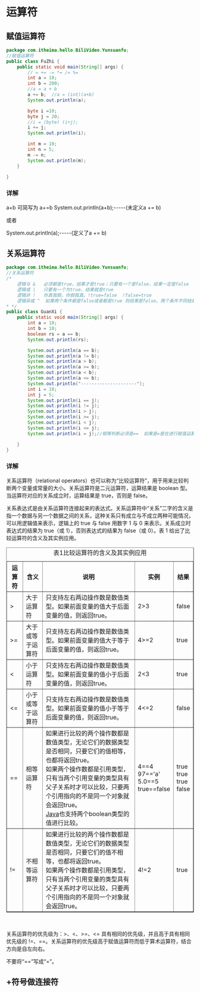 # 运算符
## 赋值运算符

```java
package com.itheima.hello.BiliVideo.Yunsuanfu;
//赋值运算符
public class FuZhi {
    public static void main(String[] args) {
        // = += -= *= /= %=
        int a = 10;
        int b = 200;
        //a = a + b
        a += b;  //a = (int)(a+b)
        System.out.println(a);

        byte i =10;
        byte j = 20;
        //i = (byte) (i+j);
        i += j;
        System.out.println(i);

        int m = 10;
        int n = 5;
        m -= n;
        System.out.println(m);
    }

}
```
### 详解
a+b 可简写为 a+=b
System.out.println(a+b);-----(未定义a += b)

或者

System.out.println(a);-----(定义了a += b)



## 关系运算符

```JAVA
package com.itheima.hello.BiliVideo.Yunsuanfu;
//关系运算符
/*
    逻辑与 &   必须都是true，结果才是true；只要有一个是false，结果一定是false
    逻辑或 |   只要有一个为true，结果就是true
    逻辑非 !   你真我假，你假我真。!true=false  !false=true
    逻辑异或 ^  如果两个条件都是false或者都是true 则结果是false。两个条件不同结果是true
* */
public class GuanXi {
    public static void main(String[] args) {
        int a = 10;
        int b = 10;
        boolean rs = a == b;
        System.out.println(rs);

        System.out.println(a == b);
        System.out.println(a != b);
        System.out.println(a > b);
        System.out.println(a >= b);
        System.out.println(a < b);
        System.out.println(a <= b);
        System.out.println("---------------------");
        int i = 10;
        int j = 5;
        System.out.println(i == j);
        System.out.println(i != j);
        System.out.println(i > j);
        System.out.println(i >= j);
        System.out.println(i < j);
        System.out.println(i <= j);
        System.out.println(i = j);//相等判断必须是==  如果是=是在进行赋值运算。

    }
}
```

### 详解
关系运算符（relational operators）也可以称为“比较运算符”，用于用来比较判断两个变量或常量的大小。关系运算符是二元运算符，运算结果是 boolean 型。当运算符对应的关系成立时，运算结果是 true，否则是 false。

关系表达式是由关系运算符连接起来的表达式。关系运算符中“关系”二字的含义是指一个数据与另一个数据之间的关系，这种关系只有成立与不成立两种可能情况，可以用逻辑值来表示，逻辑上的 true 与 false 用数字 1 与 0 来表示。关系成立时表达式的结果为 true（或 1），否则表达式的结果为 false（或 0）。表 1 给出了比较运算符的含义及其实例应用。

<table border="1"><caption>表1比较运算符的含义及其实例应用</caption><tbody><tr><th>运算符</th><th>含义</th><th>说明</th><th>实例</th><th>结果</th></tr><tr><td>&gt;</td><td>大于运算符</td><td>只支持左右两边操作数是数值类型。如果前面变量的值大于后面变量的值，则返回true。</td><td>2&gt;3</td><td>false</td></tr><tr><td>&gt;=</td><td>大于或等于运算符</td><td>只支持左右两边操作数是数值类型。如果前面变量的值大于等于后面变量的值，则返回true。</td><td>4&gt;=2</td><td>true</td></tr><tr><td>&lt;</td><td>小于运算符</td><td>只支持左右两边操作数是数值类型。如果前面变量的值小于后面变量的值，则返回true。</td><td>2&lt;3</td><td>true</td></tr><tr><td>&lt;=</td><td>小于或等于运算符</td><td>只支持左右两边操作数是数值类型。如果前面变量的值小于等于后面变量的值，则返回true。</td><td>4&lt;=2</td><td>false</td></tr><tr><td>==</td><td>相等运算符</td><td>如果进行比较的两个操作数都是数值类型，无论它们的数据类型是否相同，只要它们的值相等，也都将返回true。<br>如果两个操作数都是引用类型，只有当两个引用变量的类型具有父子关系时才可以比较，只要两个引用指向的不是同一个对象就会返回true。<br><a href="/java/"target="_blank">Java</a>也支持两个boolean类型的值进行比较。</td><td>4==4<br>97=='a'<br>5.0==5<br>true==false</td><td>true<br>true<br>true<br>false</td></tr><tr><td>!=</td><td>不相等运算符</td><td>如果进行比较的两个操作数都是数值类型，无论它们的数据类型是否相同，只要它们的值不相等，也都将返回true。<br>如果两个操作数都是引用类型，只有当两个引用变量的类型具有父子关系时才可以比较，只要两个引用指向的不是同一个对象就会返回true。</td><td>4!=2</td><td>true</td></tr></tbody></table>


<br>

关系运算符的优先级为：>、<、>=、<= 具有相同的优先级，并且高于具有相同优先级的 !=、==。关系运算符的优先级高于赋值运算符而低于算术运算符，结合方向是自左向右。

不要将“==”写成“=”。


## +符号做连接符
